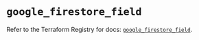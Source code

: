 # `google_firestore_field`

Refer to the Terraform Registry for docs: [`google_firestore_field`](https://registry.terraform.io/providers/hashicorp/google-beta/6.23.0/docs/resources/google_firestore_field).
